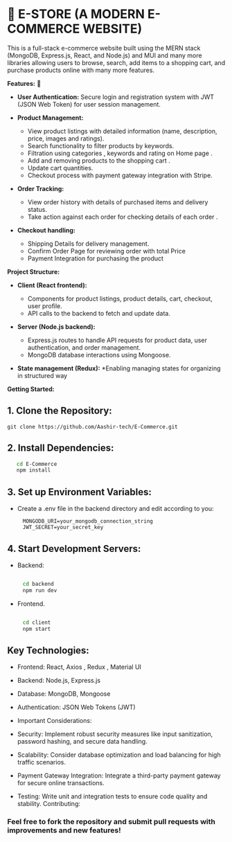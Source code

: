 # 🛒 E-STORE (A MODERN E-COMMERCE WEBSITE) 


This is a full-stack e-commerce website built using the MERN stack (MongoDB, Express.js, React, and Node.js) and MUI and many more libraries allowing users to browse, search, add items to a shopping cart, and purchase products online with many more features. 

**Features:** 🚀

* **User Authentication:** Secure login and registration system with JWT (JSON Web Token) for user session management. 

* **Product Management:**
    - View product listings with detailed information (name, description, price, images and ratings).
    - Search functionality to filter products by keywords.
    - Filtration using categories , keywords and rating on Home page .
    - Add and removing products to the shopping cart .
    - Update cart quantities.
    - Checkout process with payment gateway integration with Stripe.

* **Order Tracking:**
    * View order history with details of purchased items and delivery status.
    * Take action against each order for checking details of each order .

* **Checkout handling:**
    * Shipping Details for delivery management.
    * Confirm Order Page for reviewing order with total Price
    * Payment Integration for purchasing the product


**Project Structure:**

* **Client (React frontend):**
    * Components for product listings, product details, cart, checkout, user profile.
    * API calls to the backend to fetch and update data. 

* **Server (Node.js backend):**
    * Express.js routes to handle API requests for product data, user authentication, and order management. 
    * MongoDB database interactions using Mongoose.

* **State management (Redux):**
    *Enabling managing states for organizing in structured way

**Getting Started:**

 ## 1. Clone the Repository:
   ```
   git clone https://github.com/Aashir-tech/E-Commerce.git
   ```
## 2. Install Dependencies:

```bash
   cd E-Commerce
   npm install 
```
## 3. Set up Environment Variables:
- Create a .env file in the backend directory and edit according to you:
```
     MONGODB_URI=your_mongodb_connection_string
     JWT_SECRET=your_secret_key 
```
## 4. Start Development Servers:
- Backend:
```bash

     cd backend
     npm run dev
```
- Frontend.
```bash

     cd client
     npm start
```

## Key Technologies:

- Frontend: React, Axios , Redux , Material UI
- Backend: Node.js, Express.js

- Database: MongoDB, Mongoose
- Authentication: JSON Web Tokens (JWT)
- Important Considerations:
- Security: Implement robust security measures like input sanitization, password hashing, and secure data handling.
- Scalability: Consider database optimization and load balancing for high traffic scenarios.
- Payment Gateway Integration: Integrate a third-party payment gateway for secure online transactions.
- Testing: Write unit and integration tests to ensure code quality and stability.
    Contributing:
    
### Feel free to fork the repository and submit pull requests with improvements and new features!

